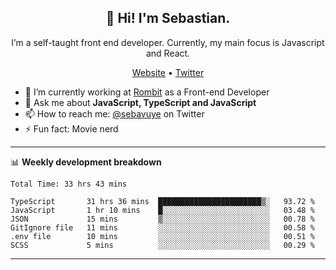 <h2 align="center">👋 Hi! I'm Sebastian.</h2>
<p align="center">I’m a self-taught front end developer. Currently, my main focus is Javascript and React.</p>
<p align="center">
  <a href="https://sebastianvuye.be">Website</a> •
  <a href="https://twitter.com/sebavuye">Twitter</a>
</p>


- 🔭 I’m currently working at [Rombit](https://rombit.com/) as a Front-end Developer
- 💬 Ask me about **JavaScript, TypeScript and JavaScript**
- 📫 How to reach me: [@sebavuye](https://twitter.com/sebavuye) on Twitter
- ⚡ Fun fact: Movie nerd

-------

📊 **Weekly development breakdown**

<!--START_SECTION:waka-->

```text
Total Time: 33 hrs 43 mins

TypeScript       31 hrs 36 mins  ███████████████████████▒░   93.72 %
JavaScript       1 hr 10 mins    █░░░░░░░░░░░░░░░░░░░░░░░░   03.48 %
JSON             15 mins         ▒░░░░░░░░░░░░░░░░░░░░░░░░   00.78 %
GitIgnore file   11 mins         ░░░░░░░░░░░░░░░░░░░░░░░░░   00.58 %
.env file        10 mins         ░░░░░░░░░░░░░░░░░░░░░░░░░   00.51 %
SCSS             5 mins          ░░░░░░░░░░░░░░░░░░░░░░░░░   00.29 %
```

<!--END_SECTION:waka-->
-------
